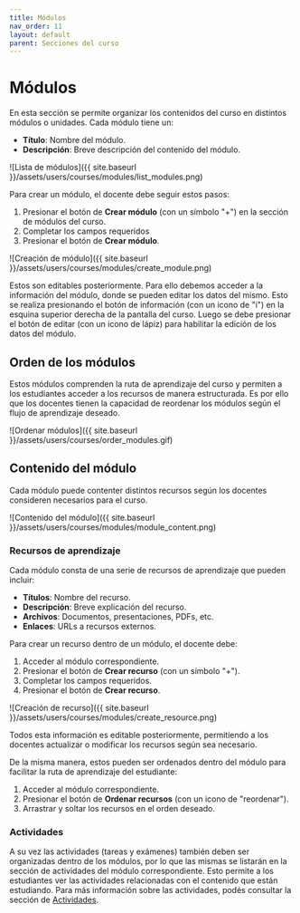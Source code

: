```yaml
---
title: Módulos
nav_order: 11
layout: default
parent: Secciones del curso
---
```


# Módulos

En esta sección se permite organizar los contenidos del curso en distintos módulos o unidades. Cada módulo tiene un:

- **Título**: Nombre del módulo.
- **Descripción**: Breve descripción del contenido del módulo.

![Lista de módulos]({{ site.baseurl }}/assets/users/courses/modules/list_modules.png)

Para crear un módulo, el docente debe seguir estos pasos:

1. Presionar el botón de **Crear módulo** (con un símbolo "+") en la sección de módulos del curso.
2. Completar los campos requeridos
3. Presionar el botón de **Crear módulo**.

![Creación de módulo]({{ site.baseurl }}/assets/users/courses/modules/create_module.png)

Estos son editables posteriormente. Para ello debemos acceder a la información del módulo, donde se pueden editar los datos del mismo. Esto se realiza presionando el botón de información (con un icono de "i") en la esquina superior derecha de la pantalla del curso. Luego se debe presionar el botón de editar (con un icono de lápiz) para habilitar la edición de los datos del módulo.

## Orden de los módulos

Estos módulos comprenden la ruta de aprendizaje del curso y permiten a los estudiantes acceder a los recursos de manera estructurada. Es por ello que los docentes tienen la capacidad de reordenar los módulos según el flujo de aprendizaje deseado.

![Ordenar módulos]({{ site.baseurl }}/assets/users/courses/order_modules.gif)

## Contenido del módulo

Cada módulo puede contenter distintos recursos según los docentes consideren necesarios para el curso.

![Contenido del módulo]({{ site.baseurl }}/assets/users/courses/modules/module_content.png)

### Recursos de aprendizaje

Cada módulo consta de una serie de recursos de aprendizaje que pueden incluir:

- **Títulos**: Nombre del recurso.
- **Descripción**: Breve explicación del recurso.
- **Archivos**: Documentos, presentaciones, PDFs, etc.
- **Enlaces**: URLs a recursos externos.

Para crear un recurso dentro de un módulo, el docente debe:

1. Acceder al módulo correspondiente.
2. Presionar el botón de **Crear recurso** (con un símbolo "+").
3. Completar los campos requeridos.
4. Presionar el botón de **Crear recurso**.

![Creación de recurso]({{ site.baseurl }}/assets/users/courses/modules/create_resource.png)

Todos esta información es editable posteriormente, permitiendo a los docentes actualizar o modificar los recursos según sea necesario.

De la misma manera, estos pueden ser ordenados dentro del módulo para facilitar la ruta de aprendizaje del estudiante:

1. Acceder al módulo correspondiente.
2. Presionar el botón de **Ordenar recursos** (con un icono de "reordenar").
3. Arrastrar y soltar los recursos en el orden deseado.

### Actividades

A su vez las actividades (tareas y exámenes) también deben ser organizadas dentro de los módulos, por lo que las mismas se listarán en la sección de actividades del módulo correspondiente. Esto permite a los estudiantes ver las actividades relacionadas con el contenido que están estudiando. Para más información sobre las actividades, podés consultar la sección de [Actividades](../activities).
